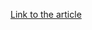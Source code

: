 [Link to the article](https://www.bleepingcomputer.com/news/security/meet-interlock-the-new-ransomware-targeting-freebsd-servers/)
